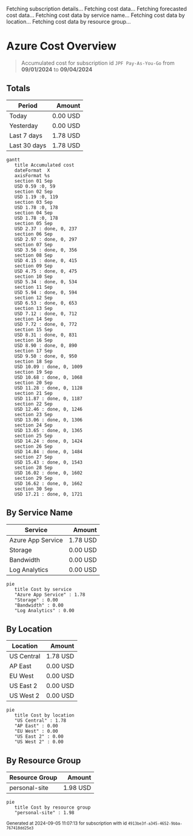 Fetching subscription details...
Fetching cost data...
Fetching forecasted cost data...
Fetching cost data by service name...
Fetching cost data by location...
Fetching cost data by resource group...
# Azure Cost Overview

> Accumulated cost for subscription id `JPF Pay-As-You-Go` from **09/01/2024** to **09/04/2024**

## Totals

|Period|Amount|
|---|---:|
|Today|0.00 USD|
|Yesterday|0.00 USD|
|Last 7 days|1.78 USD|
|Last 30 days|1.78 USD|

```mermaid
gantt
   title Accumulated cost
   dateFormat  X
   axisFormat %s
   section 01 Sep
   USD 0.59 :0, 59
   section 02 Sep
   USD 1.19 :0, 119
   section 03 Sep
   USD 1.78 :0, 178
   section 04 Sep
   USD 1.78 :0, 178
   section 05 Sep
   USD 2.37 : done, 0, 237
   section 06 Sep
   USD 2.97 : done, 0, 297
   section 07 Sep
   USD 3.56 : done, 0, 356
   section 08 Sep
   USD 4.15 : done, 0, 415
   section 09 Sep
   USD 4.75 : done, 0, 475
   section 10 Sep
   USD 5.34 : done, 0, 534
   section 11 Sep
   USD 5.94 : done, 0, 594
   section 12 Sep
   USD 6.53 : done, 0, 653
   section 13 Sep
   USD 7.12 : done, 0, 712
   section 14 Sep
   USD 7.72 : done, 0, 772
   section 15 Sep
   USD 8.31 : done, 0, 831
   section 16 Sep
   USD 8.90 : done, 0, 890
   section 17 Sep
   USD 9.50 : done, 0, 950
   section 18 Sep
   USD 10.09 : done, 0, 1009
   section 19 Sep
   USD 10.68 : done, 0, 1068
   section 20 Sep
   USD 11.28 : done, 0, 1128
   section 21 Sep
   USD 11.87 : done, 0, 1187
   section 22 Sep
   USD 12.46 : done, 0, 1246
   section 23 Sep
   USD 13.06 : done, 0, 1306
   section 24 Sep
   USD 13.65 : done, 0, 1365
   section 25 Sep
   USD 14.24 : done, 0, 1424
   section 26 Sep
   USD 14.84 : done, 0, 1484
   section 27 Sep
   USD 15.43 : done, 0, 1543
   section 28 Sep
   USD 16.02 : done, 0, 1602
   section 29 Sep
   USD 16.62 : done, 0, 1662
   section 30 Sep
   USD 17.21 : done, 0, 1721
```

## By Service Name

|Service|Amount|
|---|---:|
|Azure App Service|1.78 USD|
|Storage|0.00 USD|
|Bandwidth|0.00 USD|
|Log Analytics|0.00 USD|

```mermaid
pie
   title Cost by service
   "Azure App Service" : 1.78
   "Storage" : 0.00
   "Bandwidth" : 0.00
   "Log Analytics" : 0.00
```

## By Location

|Location|Amount|
|---|---:|
|US Central|1.78 USD|
|AP East|0.00 USD|
|EU West|0.00 USD|
|US East 2|0.00 USD|
|US West 2|0.00 USD|

```mermaid
pie
   title Cost by location
   "US Central" : 1.78
   "AP East" : 0.00
   "EU West" : 0.00
   "US East 2" : 0.00
   "US West 2" : 0.00
```

## By Resource Group

|Resource Group|Amount|
|---|---:|
|personal-site|1.98 USD|

```mermaid
pie
   title Cost by resource group
   "personal-site" : 1.98
```

<sup>Generated at 2024-09-05 11:07:13 for subscription with id `4913be3f-a345-4652-9bba-767418dd25e3`</sup>
